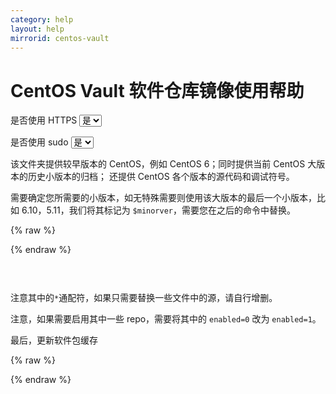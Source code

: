 ```yaml
---
category: help
layout: help
mirrorid: centos-vault
---
```


<!-- 本 markdown 从 mirrorz-org/mirrorz-help 自动生成，如需修改，请修改 mirrorz-org/mirrorz-help 的对应部分 -->

# CentOS Vault 软件仓库镜像使用帮助

<form class="form-inline">
<div class="form-group">
	<label>是否使用 HTTPS</label>
	<select id="http-select" class="form-control content-select" data-target="#content-0,#content-1">
	  <option data-http_protocol="https://" selected>是</option>
	  <option data-http_protocol="http://">否</option>
	</select>
</div>
</form>


<form class="form-inline">
<div class="form-group">
	<label>是否使用 sudo</label>
	<select id="sudo-select" class="form-control content-select" data-target="#content-0,#content-1">
	  <option data-sudo="sudo " data-sudoE="sudo -E " selected>是</option>
	  <option data-sudo="" data-sudoE="">否</option>
	</select>
</div>
</form>



该文件夹提供较早版本的 CentOS，例如 CentOS 6；同时提供当前 CentOS 大版本的历史小版本的归档；
还提供 CentOS 各个版本的源代码和调试符号。

需要确定您所需要的小版本，如无特殊需要则使用该大版本的最后一个小版本，比如 6.10，5.11，我们将其标记为 `$minorver`，需要您在之后的命令中替换。



{% raw %}
<script id="template-0" type="x-tmpl-markup">
# CentOS 8 之前
minorver=6.10
{{sudo}}sed -e "s|^mirrorlist=|#mirrorlist=|g" \
         -e "s|^#baseurl=http://mirror.centos.org/centos/\$releasever|baseurl={{http_protocol}}{{mirror}}/$minorver|g" \
         -i.bak \
         /etc/yum.repos.d/CentOS-*.repo

# CentOS 8 之后
minorver=8.5.2111
{{sudo}}sed -e "s|^mirrorlist=|#mirrorlist=|g" \
         -e "s|^#baseurl=http://mirror.centos.org/\$contentdir/\$releasever|baseurl={{http_protocol}}{{mirror}}/$minorver|g" \
         -i.bak \
         /etc/yum.repos.d/CentOS-*.repo
</script>
{% endraw %}

<p></p>

<pre>
<code id="content-0" class="language-shell" data-template="#template-0" data-select="#http-select,#sudo-select">
</code>
</pre>


注意其中的`*`通配符，如果只需要替换一些文件中的源，请自行增删。

注意，如果需要启用其中一些 repo，需要将其中的 `enabled=0` 改为 `enabled=1`。

最后，更新软件包缓存



{% raw %}
<script id="template-1" type="x-tmpl-markup">
{{sudo}}yum makecache
</script>
{% endraw %}

<p></p>

<pre>
<code id="content-1" class="language-shell" data-template="#template-1" data-select="#http-select,#sudo-select">
</code>
</pre>


